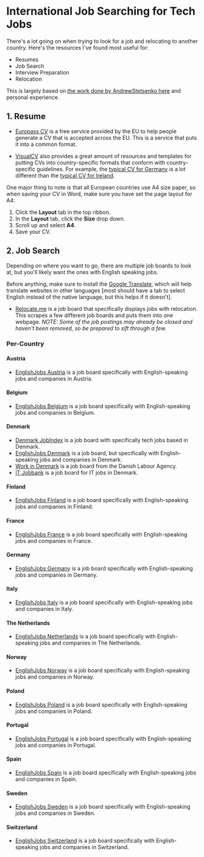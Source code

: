 # International Job Searching for Tech Jobs

There's a lot going on when trying to look for a job and relocating to another country. Here's the resources I've found most useful for:
- Resumes
- Job Search
- Interview Preparation
- Relocation

This is largely based on [the work done by AndrewStetsenko here](https://github.com/AndrewStetsenko/tech-jobs-with-relocation) and personal experience.

## 1. Resume
- [Europass CV](https://europass.europa.eu/en/create-europass-cv) is a free service provided by the EU to help people generate a CV that is accepted across the EU. This is a service that puts it into a common format.

- [VisualCV](https://www.visualcv.com/international/) also provides a great amount of resources and templates for putting CVs into country-specific formats that conform with country-specific guidelines. For example, the [typical CV for Germany](https://www.visualcv.com/international/germany-cv/) is a lot different than the [typical CV for Ireland](https://www.visualcv.com/international/ireland/).

One major thing to note is that all European countries use A4 size paper, so when saving your CV in Word, make sure you have set the page layout for A4:
1. Click the **Layout** tab in the top ribbon.
2. In the **Layout** tab, click the **Size** drop down.
3. Scroll up and select **A4**.
4. Save your CV.

## 2. Job Search
Depending on where you want to go, there are multiple job boards to look at, but you'll likely want the ones with English speaking jobs.

Before anything, make sure to install the [Google Translate](https://chromewebstore.google.com/detail/google-translate/aapbdbdomjkkjkaonfhkkikfgjllcleb?hl=en), which will help translate websites in other languages [most should have a tab to select English instead of the native language, but this helps if it doesn't].

- [Relocate.me](https://relocate.me/international-jobs) is a job board that specifically displays jobs with relocation. This scrapes a few different job boards and puts them into one webpage. *NOTE: Some of the job postings may already be closed and haven't been removed, so be prepared to sift through a few.*

### Per-Country

#### Austria
- [EnglishJobs Austria](https://englishjobsearch.at/) is a job board specifically with English-speaking jobs and companies in Austria.

#### Belgium
- [EnglishJobs Belgium](https://englishjobs.be/) is a job board specifically with English-speaking jobs and companies in Belgium.

#### Denmark
- [Denmark JobIndex](https://www.jobindex.dk/?lang=en) is a job board with specifically tech jobs based in Denmark.
- [EnglishJobs Denmark](https://englishjobs.dk/) is a job board, but specifically with English-speaking jobs and companies in Denmark.
- [Work in Denmark](https://www.workindenmark.dk/) is a job board from the Danish Labour Agency.
- [IT Jobbank](https://www.it-jobbank.dk/?lang=en) is a job board for IT jobs in Denmark.

#### Finland
- [EnglishJobs Finland](https://englishjobs.fi/) is a job board specifically with English-speaking jobs and companies in Finland.

#### France
- [EnglishJobs France](https://englishjobs.fr/) is a job board specifically with English-speaking jobs and companies in France.

#### Germany
- [EnglishJobs Germany](https://englishjobs.de/) is a job board specifically with English-speaking jobs and companies in Germany.

#### Italy
- [EnglishJobs Italy](https://englishjobs.it/) is a job board specifically with English-speaking jobs and companies in Italy.

#### The Netherlands
- [EnglishJobs Netherlands](https://englishjobsearch.nl/) is a job board specifically with English-speaking jobs and companies in The Netherlands.

#### Norway
- [EnglishJobs Norway](https://englishjobs.no/) is a job board specifically with English-speaking jobs and companies in Norway.

#### Poland
- [EnglishJobs Poland](https://englishjobs.pl/) is a job board specifically with English-speaking jobs and companies in Poland.

#### Portugal
- [EnglishJobs Portugal](https://englishjobs.pt/) is a job board specifically with English-speaking jobs and companies in Portugal.

#### Spain
- [EnglishJobs Spain](https://englishjobs.es/) is a job board specifically with English-speaking jobs and companies in Spain.

#### Sweden
- [EnglishJobs Sweden](https://englishjobsearch.se/) is a job board specifically with English-speaking jobs and companies in Sweden.

#### Switzerland
- [EnglishJobs Switzerland](https://englishjobsearch.ch/) is a job board specifically with English-speaking jobs and companies in Switzerland.

